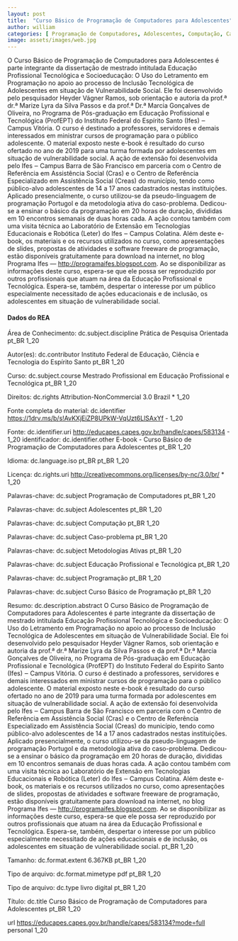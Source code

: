 ```yaml
---
layout: post
title:  "Curso Básico de Programação de Computadores para Adolescentes"
author: william
categories: [ Programação de Computadores, Adolescentes, Computação, Caso-problema, Metodologias Ativas, Educação Profissional e Tecnológica, Programação, Curso Básico de Programação  ]
image: assets/images/web.jpg
---
```


O Curso Básico de Programação de Computadores para Adolescentes é parte integrante da dissertação de mestrado intitulada Educação Profissional Tecnológica e Socioeducação: O Uso do Letramento em Programação no apoio ao processo de Inclusão Tecnológica de Adolescentes em situação de Vulnerabilidade Social. Ele foi desenvolvido pelo pesquisador Heyder Vágner Ramos, sob orientação e autoria da prof.ª dr.ª Marize Lyra da Silva Passos e da prof.ª Dr.ª Marcia Gonçalves de Oliveira, no Programa de Pós-graduação em Educação Profissional e Tecnológica (ProfEPT) do Instituto Federal do Espírito Santo (Ifes) ‒ Campus Vitória. O curso é destinado a professores, servidores e demais interessados em ministrar cursos de programação para o público adolescente. O material exposto neste e-book é resultado do curso ofertado no ano de 2019 para uma turma formada por adolescentes em situação de vulnerabilidade social. A ação de extensão foi desenvolvida pelo Ifes ‒ Campus Barra de São Francisco em parceria com o Centro de Referência em Assistência Social (Cras) e o Centro de Referência Especializado em Assistência Social (Creas) do município, tendo como público-alvo adolescentes de 14 a 17 anos cadastrados nestas instituições.  Aplicado presencialmente, o curso utilizou-se da pseudo-linguagem de programação Portugol e da metodologia ativa do caso-problema. Dedicou-se a ensinar o básico da programação em 20 horas de duração, divididas em 10 encontros semanais de duas horas cada. A ação contou também com uma visita técnica ao Laboratório de Extensão em Tecnologias Educacionais e Robótica (Leter) do Ifes ‒ Campus Colatina. Além deste e-book, os materiais e os recursos utilizados no curso, como apresentações de slides, propostas de atividades e software freeware de programação, estão disponíveis gratuitamente para download na internet, no blog Programa Ifes — http://programaifes.blogspot.com.  Ao se disponibilizar as informações deste curso, espera-se que ele possa ser reproduzido por outros profissionais que atuam na área da Educação Profissional e Tecnológica. Espera-se, também, despertar o interesse por um público especialmente necessitado de ações educacionais e de inclusão, os adolescentes em situação de vulnerabilidade social.

#### Dados do REA

Área de Conhecimento: dc.subject.discipline	Prática de Pesquisa Orientada	pt_BR	1_20

Autor(es): dc.contributor	Instituto Federal de Educação, Ciência e Tecnologia do Espírito Santo	pt_BR	1_20

Curso: dc.subject.course	Mestrado Profissional em Educação Profissional e Tecnológica	pt_BR	1_20

Direitos: dc.rights	Attribution-NonCommercial 3.0 Brazil	*	1_20

Fonte completa do material: dc.identifier	https://1drv.ms/b/s!AvKXjEiZP8UPkW-VqUzt6LlSAxYf	-	1_20

Fonte: dc.identifier.uri	http://educapes.capes.gov.br/handle/capes/583134	-	1_20
identificador: dc.identifier.other	E-book - Curso Básico de Programação de Computadores para Adolescentes	pt_BR	1_20

Idioma: dc.language.iso	pt_BR	pt_BR	1_20

Licença: dc.rights.uri	http://creativecommons.org/licenses/by-nc/3.0/br/	*	1_20

Palavras-chave: dc.subject	Programação de Computadores	pt_BR	1_20

Palavras-chave: dc.subject	Adolescentes	pt_BR	1_20

Palavras-chave: dc.subject	Computação	pt_BR	1_20

Palavras-chave: dc.subject	Caso-problema	pt_BR	1_20

Palavras-chave: dc.subject	Metodologias Ativas	pt_BR	1_20

Palavras-chave: dc.subject	Educação Profissional e Tecnológica	pt_BR	1_20

Palavras-chave: dc.subject	Programação	pt_BR	1_20

Palavras-chave: dc.subject	Curso Básico de Programação	pt_BR	1_20

Resumo: dc.description.abstract	O Curso Básico de Programação de Computadores para Adolescentes é parte integrante da dissertação de mestrado intitulada Educação Profissional Tecnológica e Socioeducação: O Uso do Letramento em Programação no apoio ao processo de Inclusão Tecnológica de Adolescentes em situação de Vulnerabilidade Social. Ele foi desenvolvido pelo pesquisador Heyder Vágner Ramos, sob orientação e autoria da prof.ª dr.ª Marize Lyra da Silva Passos e da prof.ª Dr.ª Marcia Gonçalves de Oliveira, no Programa de Pós-graduação em Educação Profissional e Tecnológica (ProfEPT) do Instituto Federal do Espírito Santo (Ifes) ‒ Campus Vitória. O curso é destinado a professores, servidores e demais interessados em ministrar cursos de programação para o público adolescente. O material exposto neste e-book é resultado do curso ofertado no ano de 2019 para uma turma formada por adolescentes em situação de vulnerabilidade social. A ação de extensão foi desenvolvida pelo Ifes ‒ Campus Barra de São Francisco em parceria com o Centro de Referência em Assistência Social (Cras) e o Centro de Referência Especializado em Assistência Social (Creas) do município, tendo como público-alvo adolescentes de 14 a 17 anos cadastrados nestas instituições.  Aplicado presencialmente, o curso utilizou-se da pseudo-linguagem de programação Portugol e da metodologia ativa do caso-problema. Dedicou-se a ensinar o básico da programação em 20 horas de duração, divididas em 10 encontros semanais de duas horas cada. A ação contou também com uma visita técnica ao Laboratório de Extensão em Tecnologias Educacionais e Robótica (Leter) do Ifes ‒ Campus Colatina. Além deste e-book, os materiais e os recursos utilizados no curso, como apresentações de slides, propostas de atividades e software freeware de programação, estão disponíveis gratuitamente para download na internet, no blog Programa Ifes — http://programaifes.blogspot.com.  Ao se disponibilizar as informações deste curso, espera-se que ele possa ser reproduzido por outros profissionais que atuam na área da Educação Profissional e Tecnológica. Espera-se, também, despertar o interesse por um público especialmente necessitado de ações educacionais e de inclusão, os adolescentes em situação de vulnerabilidade social.	pt_BR	1_20

Tamanho: dc.format.extent	6.367KB	pt_BR	1_20

Tipo de arquivo: dc.format.mimetype	pdf	pt_BR	1_20

Tipo de arquivo: dc.type	livro digital	pt_BR	1_20

Título: dc.title	Curso Básico de Programação de Computadores para Adolescentes	pt_BR	1_20

url	https://educapes.capes.gov.br/handle/capes/583134?mode=full	personal	1_20
